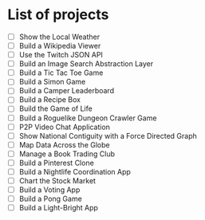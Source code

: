  
# List of projects

- [ ] Show the Local Weather
- [ ] Build a Wikipedia Viewer
- [ ] Use the Twitch JSON API
- [ ] Build an Image Search Abstraction Layer
- [ ] Build a Tic Tac Toe Game
- [ ] Build a Simon Game
- [ ] Build a Camper Leaderboard
- [ ] Build a Recipe Box
- [ ] Build the Game of Life
- [ ] Build a Roguelike Dungeon Crawler Game
- [ ] P2P Video Chat Application
- [ ] Show National Contiguity with a Force Directed Graph
- [ ] Map Data Across the Globe
- [ ] Manage a Book Trading Club
- [ ] Build a Pinterest Clone
- [ ] Build a Nightlife Coordination App
- [ ] Chart the Stock Market
- [ ] Build a Voting App
- [ ] Build a Pong Game
- [ ] Build a Light-Bright App
